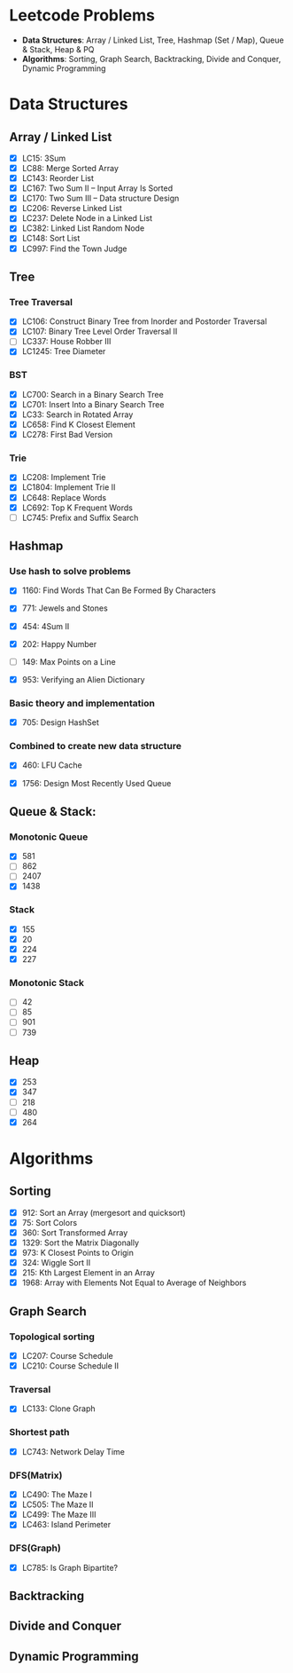 # Leetcode Problems
- **Data Structures**: Array / Linked List, Tree, Hashmap (Set / Map), Queue & Stack, Heap & PQ
- **Algorithms**: Sorting, Graph Search, Backtracking, Divide and Conquer, Dynamic Programming


# Data Structures

## Array / Linked List
- [x] LC15: 3Sum
- [x] LC88: Merge Sorted Array
- [x] LC143: Reorder List
- [x] LC167: Two Sum II – Input Array Is Sorted
- [x] LC170: Two Sum III – Data structure Design
- [x] LC206: Reverse Linked List
- [x] LC237: Delete Node in a Linked List
- [x] LC382: Linked List Random Node
- [x] LC148: Sort List
- [x] LC997: Find the Town Judge

## Tree
### Tree Traversal
- [x] LC106: Construct Binary Tree from Inorder and Postorder Traversal
- [x] LC107: Binary Tree Level Order Traversal II
- [ ] LC337: House Robber III
- [x] LC1245: Tree Diameter

### BST
- [x] LC700: Search in a Binary Search Tree
- [x] LC701: Insert Into a Binary Search Tree
- [x] LC33: Search in Rotated Array
- [x] LC658: Find K Closest Element
- [x] LC278: First Bad Version

### Trie
- [x] LC208: Implement Trie
- [x] LC1804: Implement Trie II
- [x] LC648: Replace Words
- [x] LC692: Top K Frequent Words
- [ ] LC745: Prefix and Suffix Search

## Hashmap
### Use hash to solve problems
- [x] 1160: Find Words That Can Be Formed By Characters
- [x] 771: Jewels and Stones
- [x] 454: 4Sum II
- [x] 202: Happy Number
- [ ] 149: Max Points on a Line
- [x] 953: Verifying an Alien Dictionary


### Basic theory and implementation
- [x] 705: Design HashSet

### Combined to create new data structure
- [x] 460: LFU Cache
- [x] 1756: Design Most Recently Used Queue


## Queue & Stack:
### Monotonic Queue
- [x] 581
- [ ] 862
- [ ] 2407
- [x] 1438

### Stack
- [x] 155
- [x] 20
- [x] 224
- [x] 227

### Monotonic Stack
- [ ] 42
- [ ] 85
- [ ] 901
- [ ] 739

## Heap
- [x] 253
- [x] 347
- [ ] 218
- [ ] 480
- [x] 264

# Algorithms
## Sorting
- [x] 912: Sort an Array (mergesort and quicksort)
- [x] 75: Sort Colors
- [x] 360: Sort Transformed Array
- [x] 1329: Sort the Matrix Diagonally
- [x] 973: K Closest Points to Origin
- [x] 324: Wiggle Sort II
- [x] 215: Kth Largest Element in an Array
- [x] 1968: Array with Elements Not Equal to Average of Neighbors

## Graph Search

### Topological sorting
- [x] LC207: Course Schedule
- [x] LC210: Course Schedule II

### Traversal
- [x] LC133: Clone Graph

### Shortest path
- [x] LC743: Network Delay Time

### DFS(Matrix)
- [x] LC490: The Maze I
- [x] LC505: The Maze II
- [x] LC499: The Maze III
- [x] LC463: Island Perimeter

### DFS(Graph)
- [x] LC785: Is Graph Bipartite?

## Backtracking
## Divide and Conquer
## Dynamic Programming
